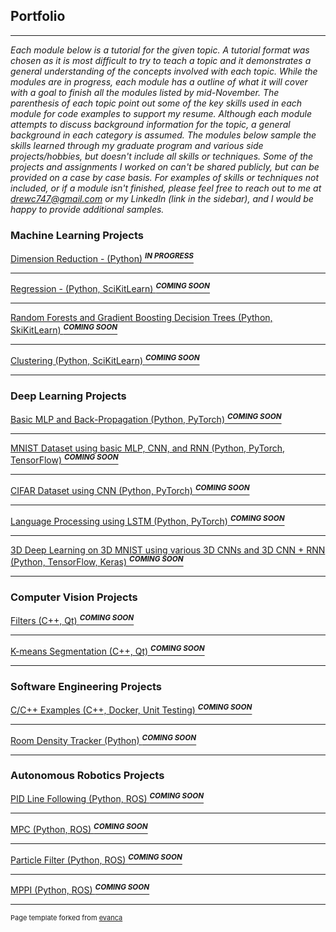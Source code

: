 ## Portfolio

---

*Each module below is a tutorial for the given topic. A tutorial format was chosen as it is most difficult to try to teach a topic and it demonstrates a general understanding of the concepts involved with each topic. While the modules are in progress, each module has a outline of what it will cover with a goal to finish all the modules listed by mid-November. The parenthesis of each topic point out some of the key skills used in each module for code examples to support my resume. Although each module attempts to discuss background information for the topic, a general background in each category is assumed. The modules below sample the skills learned through my graduate program and various side projects/hobbies, but doesn't include all skills or techniques. Some of the projects and assignments I worked on can't be shared publicly, but can be provided on a case by case basis. For examples of skills or techniques not included, or if a module isn't finished, please feel free to reach out to me at drewc747@gmail.com or my LinkedIn (link in the sidebar), and I would be happy to provide additional samples.*

### Machine Learning Projects 

[Dimension Reduction - (Python) <sup>**_IN PROGRESS_**</sup>](/projects/dimension_reduction.md)

---
[Regression - (Python, SciKitLearn) <sup>**_COMING SOON_**</sup>](/projects/regression.md)

---
[Random Forests and Gradient Boosting Decision Trees (Python, SkiKitLearn) <sup>**_COMING SOON_**</sup>](/projects/decision_trees.md)

---
[Clustering (Python, SciKitLearn) <sup>**_COMING SOON_**</sup>](/projects/clustering.md)

---

### Deep Learning Projects

[Basic MLP and Back-Propagation (Python, PyTorch) <sup>**_COMING SOON_**</sup>](/projects/mlp_back_prop.md)

---
[MNIST Dataset using basic MLP, CNN, and RNN (Python, PyTorch, TensorFlow) <sup>**_COMING SOON_**</sup>](/projects/mnist_classifier.md)

---
[CIFAR Dataset using CNN (Python, PyTorch) <sup>**_COMING SOON_**</sup>](/projects/cifar_classifier.md)

---
[Language Processing using LSTM (Python, PyTorch) <sup>**_COMING SOON_**</sup>](/projects/language_processing.md)

---
[3D Deep Learning on 3D MNIST using various 3D CNNs and 3D CNN + RNN (Python, TensorFlow, Keras) <sup>**_COMING SOON_**</sup>](/projects/3d_mnist_classifier.md)

---

### Computer Vision Projects

[Filters (C++, Qt) <sup>**_COMING SOON_**</sup>](/projects/cv_filters.md)

---
[K-means Segmentation (C++, Qt) <sup>**_COMING SOON_**</sup>](/projects/k_means_segmentation.md)

---

### Software Engineering Projects

[C/C++ Examples (C++, Docker, Unit Testing) <sup>**_COMING SOON_**</sup>](/projects/sw_engineering.md)

---

[Room Density Tracker (Python) <sup>**_COMING SOON_**</sup>](/projects/room_density_tracker.md)

---

### Autonomous Robotics Projects

[PID Line Following (Python, ROS) <sup>**_COMING SOON_**</sup>](/projects/pid_line_following.md)

---
[MPC (Python, ROS) <sup>**_COMING SOON_**</sup>](/projects/mpc.md)

---
[Particle Filter (Python, ROS) <sup>**_COMING SOON_**</sup>](/projects/particle_filter.md)

---
[MPPI (Python, ROS) <sup>**_COMING SOON_**</sup>](/projects/mppi.md)

---

<p style="font-size:11px">Page template forked from <a href="https://github.com/evanca/quick-portfolio">evanca</a></p>
<!-- Remove above link if you don't want to attibute -->

